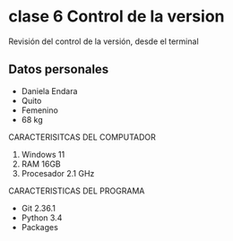 # clase 6   Control de la version
Revisión del control de la versión, desde el terminal 

## Datos personales
- Daniela Endara
- Quito
- Femenino
- 68 kg

CARACTERISITCAS DEL COMPUTADOR 
1. Windows 11
2. RAM 16GB
3. Procesador 2.1 GHz

CARACTERISTICAS DEL PROGRAMA 
- Git 2.36.1
- Python 3.4
- Packages 
